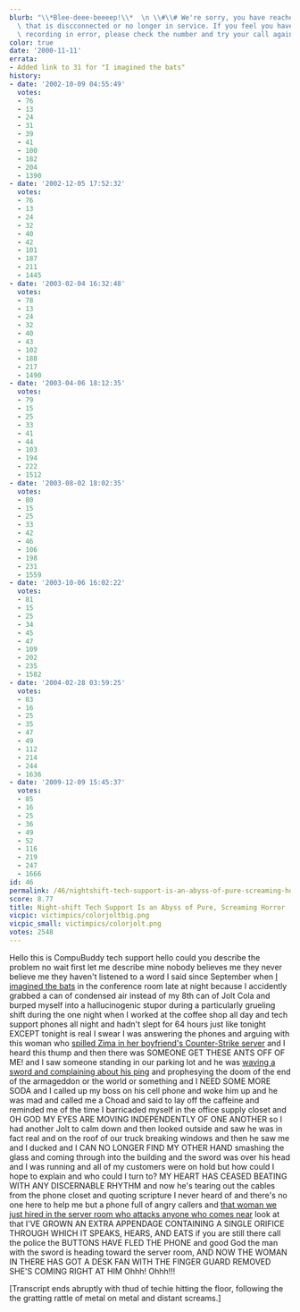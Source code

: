 ```yaml
---
blurb: "\\*Blee-deee-beeeep!\\*  \n \\#\\# We're sorry, you have reached a number\
  \ that is discconnected or no longer in service. If you feel you have reached this\
  \ recording in error, please check the number and try your call again. \\#\\#\n"
color: true
date: '2000-11-11'
errata:
- Added link to 31 for "I imagined the bats"
history:
- date: '2002-10-09 04:55:49'
  votes:
  - 76
  - 13
  - 24
  - 31
  - 39
  - 41
  - 100
  - 182
  - 204
  - 1390
- date: '2002-12-05 17:52:32'
  votes:
  - 76
  - 13
  - 24
  - 32
  - 40
  - 42
  - 101
  - 187
  - 211
  - 1445
- date: '2003-02-04 16:32:48'
  votes:
  - 78
  - 13
  - 24
  - 32
  - 40
  - 43
  - 102
  - 188
  - 217
  - 1490
- date: '2003-04-06 18:12:35'
  votes:
  - 79
  - 15
  - 25
  - 33
  - 41
  - 44
  - 103
  - 194
  - 222
  - 1512
- date: '2003-08-02 18:02:35'
  votes:
  - 80
  - 15
  - 25
  - 33
  - 42
  - 46
  - 106
  - 198
  - 231
  - 1559
- date: '2003-10-06 16:02:22'
  votes:
  - 81
  - 15
  - 25
  - 34
  - 45
  - 47
  - 109
  - 202
  - 235
  - 1582
- date: '2004-02-28 03:59:25'
  votes:
  - 83
  - 16
  - 25
  - 35
  - 47
  - 49
  - 112
  - 214
  - 244
  - 1636
- date: '2009-12-09 15:45:37'
  votes:
  - 85
  - 16
  - 25
  - 36
  - 49
  - 52
  - 116
  - 219
  - 247
  - 1666
id: 46
permalink: /46/nightshift-tech-support-is-an-abyss-of-pure-screaming-horror/
score: 8.77
title: Night-shift Tech Support Is an Abyss of Pure, Screaming Horror
vicpic: victimpics/colorjoltbig.png
vicpic_small: victimpics/colorjolt.png
votes: 2548
---
```


Hello this is CompuBuddy tech support hello could you describe the
problem no wait first let me describe mine nobody believes me they never
believe me they haven't listened to a word I said since September when
[I imagined the bats](%ARTICLE[31]%) in the conference room late at
night because I accidently grabbed a can of condensed air instead of my
8th can of Jolt Cola and burped myself into a hallucinogenic stupor
during a particularly grueling shift during the one night when I worked
at the coffee shop all day and tech support phones all night and hadn't
slept for 64 hours just like tonight EXCEPT tonight is real I swear I
was answering the phones and arguing with this woman who [spilled Zima
in her boyfriend's Counter-Strike server](%ARTICLE[16]%) and I heard
this thump and then there was SOMEONE GET THESE ANTS OFF OF ME! and I
saw someone standing in our parking lot and he was [waving a sword and
complaining about his ping](%ARTICLE[39]%) and prophesying the doom
of the end of the armageddon or the world or something and I NEED SOME
MORE SODA and I called up my boss on his cell phone and woke him up and
he was mad and called me a Choad and said to lay off the caffeine and
reminded me of the time I barricaded myself in the office supply closet
and OH GOD MY EYES ARE MOVING INDEPENDENTLY OF ONE ANOTHER so I had
another Jolt to calm down and then looked outside and saw he was in fact
real and on the roof of our truck breaking windows and then he saw me
and I ducked and I CAN NO LONGER FIND MY OTHER HAND smashing the glass
and coming through into the building and the sword was over his head and
I was running and all of my customers were on hold but how could I hope
to explain and who could I turn to? MY HEART HAS CEASED BEATING WITH ANY
DISCERNABLE RHYTHM and now he's tearing out the cables from the phone
closet and quoting scripture I never heard of and there's no one here to
help me but a phone full of angry callers and [that woman we just hired
in the server room who attacks anyone who comes near](%ARTICLE[41]%)
look at that I'VE GROWN AN EXTRA APPENDAGE CONTAINING A SINGLE ORIFICE
THROUGH WHICH IT SPEAKS, HEARS, AND EATS if you are still there call the
police the BUTTONS HAVE FLED THE PHONE and good God the man with the
sword is heading toward the server room, AND NOW THE WOMAN IN THERE HAS
GOT A DESK FAN WITH THE FINGER GUARD REMOVED SHE'S COMING RIGHT AT HIM
Ohhh! Ohhh!!!

\[Transcript ends abruptly with thud of techie hitting the floor,
following the the gratting rattle of metal on metal and distant
screams.\]